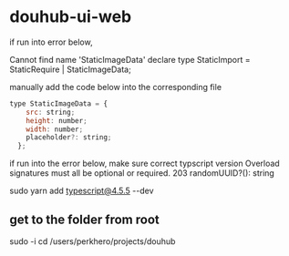 # douhub-ui-web

if run into error below, 

Cannot find name 'StaticImageData'
declare type StaticImport = StaticRequire | StaticImageData;

manually add the code below into the corresponding file

```js
type StaticImageData = {
    src: string;
    height: number;
    width: number;
    placeholder?: string;
  };
```

if run into the error below, make sure correct typscript version
Overload signatures must all be optional or required.
203     randomUUID?(): string

sudo yarn add typescript@4.5.5 --dev


## get to the folder from root
sudo -i
cd /users/perkhero/projects/douhub